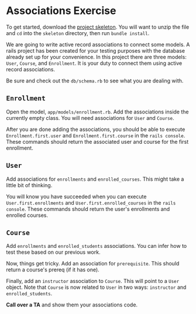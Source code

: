 # Associations Exercise

To get started, download the [project skeleton][skeleton].  You will want to unzip the file and `cd` into the `skeleton` directory, then run `bundle install`.

We are going to write active record associations to connect some models.
A rails project has been created for your testing purposes with the database
already set up for your convenience. In this project there are three models:
`User`, `Course`, and `Enrollment`. It is your duty to connect them using
active record associations.

Be sure and check out the `db/schema.rb` to see what you are dealing with.

[skeleton]: skeleton.zip?raw=true

## `Enrollment`

Open the model, `app/models/enrollment.rb`. Add the associations inside the
currently empty class. You will need associations for `User` and `Course`.

After you are done adding the associations, you should be able to execute
`Enrollment.first.user` and `Enrollment.first.course` in the `rails
console`. These commands should return the associated user and course
for the first enrollment.

## `User`

Add associations for `enrollments` and
`enrolled_courses`. This might take a little bit of thinking.

You will know you have succeeded when you can execute
`User.first.enrollments` and `User.first.enrolled_courses` in the `rails
console`. These commands should return the user's enrollments and
enrolled courses.


## `Course`

Add `enrollments` and `enrolled_students` associations. You can infer
how to test these based on our previous work.

Now, things get tricky. Add an association for `prerequisite`. This
should return a course's prereq (if it has one).

Finally, add an `instructor` association to `Course`. This will point to
a `User` object. Note that `Course` is now related to `User` in two
ways: `instructor` and `enrolled_students`.

**Call over a TA** and show them your associations code.
